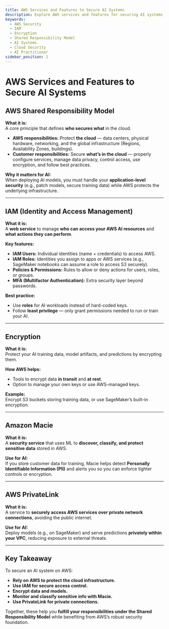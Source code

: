 ```yaml
---
title: AWS Services and Features to Secure AI Systems
description: Explore AWS services and features for securing AI systems, including IAM, encryption, and the shared responsibility model, for the AWS AI Practitioner exam.
keywords:
  - AWS Security
  - IAM
  - Encryption
  - Shared Responsibility Model
  - AI Systems
  - Cloud Security
  - AI Practitioner
sidebar_position: 1
---
```

# AWS Services and Features to Secure AI Systems

## AWS Shared Responsibility Model

**What it is:**  
A core principle that defines **who secures what** in the cloud.

- **AWS responsibilities:** Protect **the cloud** — data centers, physical hardware, networking, and the global infrastructure (Regions, Availability Zones, buildings).
- **Customer responsibilities:** Secure **what’s in the cloud** — properly configure services, manage data privacy, control access, use encryption, and follow best practices.

**Why it matters for AI:**  
When deploying AI models, you must handle your **application-level security** (e.g., patch models, secure training data) while AWS protects the underlying infrastructure.

---

## IAM (Identity and Access Management)

**What it is:**  
A **web service** to manage **who can access your AWS AI resources** and **what actions they can perform**.

**Key features:**

- **IAM Users:** Individual identities (name + credentials) to access AWS.
- **IAM Roles:** Identities you assign to apps or AWS services (e.g., SageMaker notebooks can assume a role to access S3 securely).
- **Policies & Permissions:** Rules to allow or deny actions for users, roles, or groups.
- **MFA (Multifactor Authentication):** Extra security layer beyond passwords.

**Best practice:**  

- Use **roles** for AI workloads instead of hard-coded keys.
- Follow **least privilege** — only grant permissions needed to run or train your AI.

---

## Encryption

**What it is:**  
Protect your AI training data, model artifacts, and predictions by encrypting them.

**How AWS helps:**  

- Tools to encrypt data **in transit** and **at rest**.
- Option to manage your own keys or use AWS-managed keys.

**Example:**  
Encrypt S3 buckets storing training data, or use SageMaker’s built-in encryption.

---

## Amazon Macie

**What it is:**  
A **security service** that uses ML to **discover, classify, and protect sensitive data** stored in AWS.

**Use for AI:**  
If you store customer data for training, Macie helps detect **Personally Identifiable Information (PII)** and alerts you so you can enforce tighter controls or encryption.

---

## AWS PrivateLink

**What it is:**  
A service to **securely access AWS services over private network connections**, avoiding the public internet.

**Use for AI:**  
Deploy models (e.g., on SageMaker) and serve predictions **privately within your VPC**, reducing exposure to external threats.

---

## Key Takeaway

To secure an AI system on AWS:

- **Rely on AWS to protect the cloud infrastructure.**
- **Use IAM for secure access control.**
- **Encrypt data and models.**
- **Monitor and classify sensitive info with Macie.**
- **Use PrivateLink for private connections.**

Together, these help you **fulfill your responsibilities under the Shared Responsibility Model** while benefiting from AWS’s robust security foundation.
